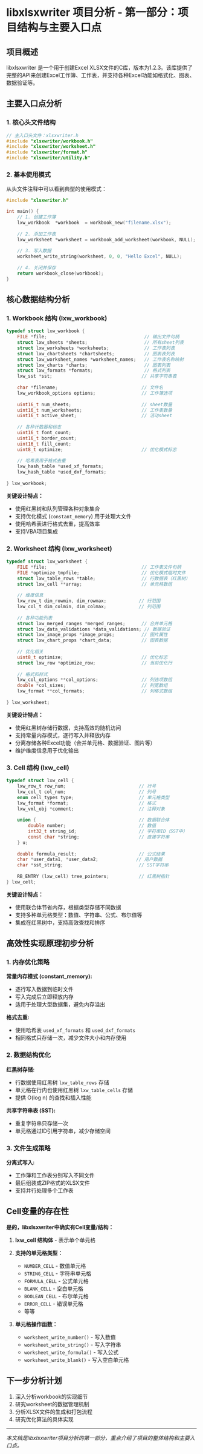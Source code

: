 # libxlsxwriter 项目分析 - 第一部分：项目结构与主要入口点

## 项目概述

libxlsxwriter 是一个用于创建Excel XLSX文件的C库，版本为1.2.3。该库提供了完整的API来创建Excel工作簿、工作表，并支持各种Excel功能如格式化、图表、数据验证等。

## 主要入口点分析

### 1. 核心头文件结构

```c
// 主入口头文件：xlsxwriter.h
#include "xlsxwriter/workbook.h"
#include "xlsxwriter/worksheet.h"
#include "xlsxwriter/format.h"
#include "xlsxwriter/utility.h"
```

### 2. 基本使用模式

从头文件注释中可以看到典型的使用模式：

```c
#include "xlsxwriter.h"

int main() {
    // 1. 创建工作簿
    lxw_workbook  *workbook  = workbook_new("filename.xlsx");
    
    // 2. 添加工作表
    lxw_worksheet *worksheet = workbook_add_worksheet(workbook, NULL);
    
    // 3. 写入数据
    worksheet_write_string(worksheet, 0, 0, "Hello Excel", NULL);
    
    // 4. 关闭并保存
    return workbook_close(workbook);
}
```

## 核心数据结构分析

### 1. Workbook 结构 (lxw_workbook)

```c
typedef struct lxw_workbook {
    FILE *file;                                    // 输出文件句柄
    struct lxw_sheets *sheets;                     // 所有sheet列表
    struct lxw_worksheets *worksheets;             // 工作表列表
    struct lxw_chartsheets *chartsheets;           // 图表表列表
    struct lxw_worksheet_names *worksheet_names;   // 工作表名称映射
    struct lxw_charts *charts;                     // 图表列表
    struct lxw_formats *formats;                   // 格式列表
    lxw_sst *sst;                                 // 共享字符串表
    
    char *filename;                               // 文件名
    lxw_workbook_options options;                 // 工作簿选项
    
    uint16_t num_sheets;                          // sheet数量
    uint16_t num_worksheets;                      // 工作表数量
    uint16_t active_sheet;                        // 活动sheet
    
    // 各种计数器和标志
    uint16_t font_count;
    uint16_t border_count;
    uint16_t fill_count;
    uint8_t optimize;                             // 优化模式标志
    
    // 哈希表用于格式去重
    lxw_hash_table *used_xf_formats;
    lxw_hash_table *used_dxf_formats;
    
} lxw_workbook;
```

**关键设计特点：**
- 使用红黑树和队列管理各种对象集合
- 支持优化模式 (`constant_memory`) 用于处理大文件
- 使用哈希表进行格式去重，提高效率
- 支持VBA项目集成

### 2. Worksheet 结构 (lxw_worksheet)

```c
typedef struct lxw_worksheet {
    FILE *file;                                   // 工作表文件句柄
    FILE *optimize_tmpfile;                       // 优化模式临时文件
    struct lxw_table_rows *table;                 // 行数据表（红黑树）
    struct lxw_cell **array;                      // 单元格数组
    
    // 维度信息
    lxw_row_t dim_rowmin, dim_rowmax;            // 行范围
    lxw_col_t dim_colmin, dim_colmax;            // 列范围
    
    // 各种功能列表
    struct lxw_merged_ranges *merged_ranges;      // 合并单元格
    struct lxw_data_validations *data_validations; // 数据验证
    struct lxw_image_props *image_props;          // 图片属性
    struct lxw_chart_props *chart_data;           // 图表数据
    
    // 优化相关
    uint8_t optimize;                             // 优化标志
    struct lxw_row *optimize_row;                 // 当前优化行
    
    // 格式和样式
    lxw_col_options **col_options;                // 列选项数组
    double *col_sizes;                            // 列宽数组
    lxw_format **col_formats;                     // 列格式数组
    
} lxw_worksheet;
```

**关键设计特点：**
- 使用红黑树存储行数据，支持高效的随机访问
- 支持常量内存模式，逐行写入并释放内存
- 分离存储各种Excel功能（合并单元格、数据验证、图片等）
- 维护维度信息用于优化输出

### 3. Cell 结构 (lxw_cell)

```c
typedef struct lxw_cell {
    lxw_row_t row_num;                           // 行号
    lxw_col_t col_num;                           // 列号
    enum cell_types type;                        // 单元格类型
    lxw_format *format;                          // 格式
    lxw_vml_obj *comment;                        // 注释对象
    
    union {                                      // 数据联合体
        double number;                           // 数值
        int32_t string_id;                       // 字符串ID（SST中）
        const char *string;                      // 直接字符串
    } u;
    
    double formula_result;                       // 公式结果
    char *user_data1, *user_data2;              // 用户数据
    char *sst_string;                            // SST字符串
    
    RB_ENTRY (lxw_cell) tree_pointers;           // 红黑树指针
} lxw_cell;
```

**关键设计特点：**
- 使用联合体节省内存，根据类型存储不同数据
- 支持多种单元格类型：数值、字符串、公式、布尔值等
- 集成在红黑树中，支持高效查找和排序

## 高效性实现原理初步分析

### 1. 内存优化策略

**常量内存模式 (constant_memory):**
- 逐行写入数据到临时文件
- 写入完成后立即释放内存
- 适用于处理大型数据集，避免内存溢出

**格式去重:**
- 使用哈希表 `used_xf_formats` 和 `used_dxf_formats`
- 相同格式只存储一次，减少文件大小和内存使用

### 2. 数据结构优化

**红黑树存储:**
- 行数据使用红黑树 `lxw_table_rows` 存储
- 单元格在行内也使用红黑树 `lxw_table_cells` 存储
- 提供 O(log n) 的查找和插入性能

**共享字符串表 (SST):**
- 重复字符串只存储一次
- 单元格通过ID引用字符串，减少存储空间

### 3. 文件生成策略

**分离式写入:**
- 工作簿和工作表分别写入不同文件
- 最后组装成ZIP格式的XLSX文件
- 支持并行处理多个工作表

## Cell变量的存在性

**是的，libxlsxwriter中确实有Cell变量/结构：**

1. **lxw_cell 结构体** - 表示单个单元格
2. **支持的单元格类型：**
   - `NUMBER_CELL` - 数值单元格
   - `STRING_CELL` - 字符串单元格  
   - `FORMULA_CELL` - 公式单元格
   - `BLANK_CELL` - 空白单元格
   - `BOOLEAN_CELL` - 布尔单元格
   - `ERROR_CELL` - 错误单元格
   - 等等

3. **单元格操作函数：**
   - `worksheet_write_number()` - 写入数值
   - `worksheet_write_string()` - 写入字符串
   - `worksheet_write_formula()` - 写入公式
   - `worksheet_write_blank()` - 写入空白单元格

## 下一步分析计划

1. 深入分析workbook的实现细节
2. 研究worksheet的数据管理机制
3. 分析XLSX文件的生成和打包流程
4. 研究优化算法的具体实现

---
*本文档是libxlsxwriter项目分析的第一部分，重点介绍了项目的整体结构和主要入口点。*